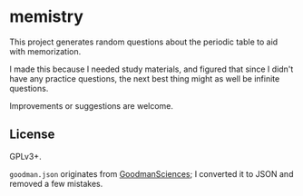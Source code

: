 # memistry

This project generates random questions about the periodic table to aid with memorization.

I made this because I needed study materials, and figured that since I didn't have any practice questions,
the next best thing might as well be infinite questions.

Improvements or suggestions are welcome.

## License

GPLv3+.

`goodman.json` originates from [GoodmanSciences](https://gist.github.com/GoodmanSciences/c2dd862cd38f21b0ad36b8f96b4bf1ee);
I converted it to JSON and removed a few mistakes.
